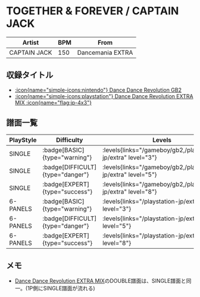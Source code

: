 # TOGETHER & FOREVER / CAPTAIN JACK

|Artist|BPM|From|
|------|---|----|
|CAPTAIN JACK|150|Dancemania EXTRA|

## 収録タイトル

- [:icon{name="simple-icons:nintendo"} Dance Dance Revolution GB2](/gameboy/gb2)
- [:icon{name="simple-icons:playstation"} Dance Dance Revolution EXTRA MIX :icon{name="flag:jp-4x3"}](/playstation-jp/extra)

## 譜面一覧

|PlayStyle|Difficulty|Levels|Notes|Movie|
|---------|----------|------|-----|-----|
|SINGLE| :badge[BASIC]{type="warning"}| :levels{links="/gameboy/gb2,/playstation-jp/extra" level="3"}|172/0||
|SINGLE| :badge[DIFFICULT]{type="danger"}| :levels{links="/gameboy/gb2,/playstation-jp/extra" level="5"}|192/0||
|SINGLE| :badge[EXPERT]{type="success"}| :levels{links="/gameboy/gb2,/playstation-jp/extra" level="8"}|295/0||
|6-PANELS| :badge[BASIC]{type="warning"}| :levels{links="/playstation-jp/extra" level="3"}|172/0||
|6-PANELS| :badge[DIFFICULT]{type="danger"}| :levels{links="/playstation-jp/extra" level="5"}|192/0||
|6-PANELS| :badge[EXPERT]{type="success"}| :levels{links="/playstation-jp/extra" level="8"}|295/0||

## メモ

- [Dance Dance Revolution EXTRA MIX](/playstation-jp/extra)のDOUBLE譜面は、SINGLE譜面と同一。(1P側にSINGLE譜面が流れる)
